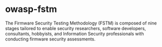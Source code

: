 # owasp-fstm
The Firmware Security Testing Methodology (FSTM) is composed of nine stages tailored to enable security researchers, software developers, consultants, hobbyists, and Information Security professionals with conducting firmware security assessments.
